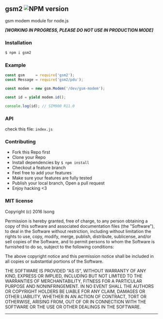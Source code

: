## gsm2 ![NPM version](https://img.shields.io/npm/v/gsm2.svg?style=flat)

gsm modem module for node.js

***[WORKING IN PROGRESS, PLEASE DO NOT USE IN PRODUCTION MODE]***

### Installation

```bash
$ npm i gsm2
```

### Example

```js
const gsm     = require('gsm2');
const Message = require('gsm2/pdu');

const modem = new gsm.Modem('/dev/gsm-modem');

const id = yield modem.id();

console.log(id); // SIM900 R11.0
```

### API
check this file: `index.js`

### Contributing
- Fork this Repo first
- Clone your Repo
- Install dependencies by `$ npm install`
- Checkout a feature branch
- Feel free to add your features
- Make sure your features are fully tested
- Publish your local branch, Open a pull request
- Enjoy hacking <3

### MIT license
Copyright (c) 2016 lsong

Permission is hereby granted, free of charge, to any person obtaining a copy
of this software and associated documentation files (the &quot;Software&quot;), to deal
in the Software without restriction, including without limitation the rights
to use, copy, modify, merge, publish, distribute, sublicense, and/or sell
copies of the Software, and to permit persons to whom the Software is
furnished to do so, subject to the following conditions:

The above copyright notice and this permission notice shall be included in
all copies or substantial portions of the Software.

THE SOFTWARE IS PROVIDED &quot;AS IS&quot;, WITHOUT WARRANTY OF ANY KIND, EXPRESS OR
IMPLIED, INCLUDING BUT NOT LIMITED TO THE WARRANTIES OF MERCHANTABILITY,
FITNESS FOR A PARTICULAR PURPOSE AND NONINFRINGEMENT. IN NO EVENT SHALL THE
AUTHORS OR COPYRIGHT HOLDERS BE LIABLE FOR ANY CLAIM, DAMAGES OR OTHER
LIABILITY, WHETHER IN AN ACTION OF CONTRACT, TORT OR OTHERWISE, ARISING FROM,
OUT OF OR IN CONNECTION WITH THE SOFTWARE OR THE USE OR OTHER DEALINGS IN
THE SOFTWARE.

---
